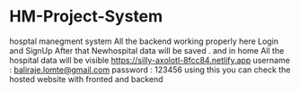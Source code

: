 # HM-Project-System
hosptal manegment system
All the backend working properly here 
Login and SignUp 
After that Newhospital data will be saved .
and in home All the hospital data will be visible 
https://silly-axolotl-8fcc84.netlify.app
username : baliraje.lomte@gmail.com
password : 123456 
using this you can check the hosted website with fronted and backend 